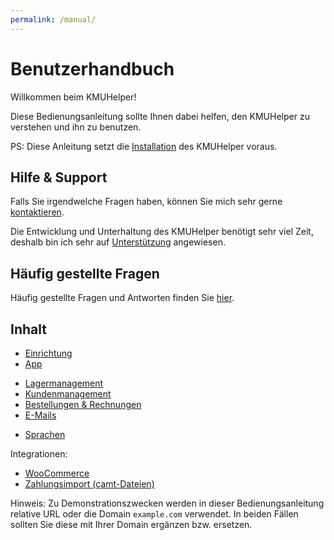 ```yaml
---
permalink: /manual/
---
```


# Benutzerhandbuch

Willkommen beim KMUHelper!

Diese Bedienungsanleitung sollte Ihnen dabei helfen, den KMUHelper zu verstehen und ihn zu benutzen.

PS: Diese Anleitung setzt die [Installation](../installation.md) des KMUHelper voraus.

## Hilfe & Support

Falls Sie irgendwelche Fragen haben, können Sie mich sehr gerne [kontaktieren](<{{ site.kontakt_url }}>).

Die Entwicklung und Unterhaltung des KMUHelper benötigt sehr viel Zeit, deshalb bin ich sehr auf [Unterstützung](https://rafaelurben.ch/kmuhelper/unterstützen) angewiesen.

## Häufig gestellte Fragen

Häufig gestellte Fragen und Antworten finden Sie [hier](faq.md).

## Inhalt

- [Einrichtung](setup.md)
- [App](app.md)

<!-- List divider -->

- [Lagermanagement](storage.md)
- [Kundenmanagement](customers.md)
- [Bestellungen & Rechnungen](order-and-invoice.md)
- [E-Mails](emails.md)

<!-- List divider -->

- [Sprachen](languages.md)

Integrationen:

- [WooCommerce](integrations/woocommerce.md)
- [Zahlungsimport (camt-Dateien)](integrations/paymentimport.md)

Hinweis: Zu Demonstrationszwecken werden in dieser Bedienungsanleitung relative URL oder die Domain `example.com` verwendet. In beiden Fällen sollten Sie diese mit Ihrer Domain ergänzen bzw. ersetzen.
